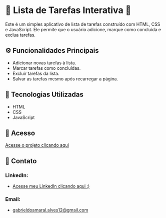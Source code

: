 # 📝 Lista de Tarefas Interativa 📝



Este é um simples aplicativo de lista de tarefas construído com HTML, CSS e JavaScript. Ele permite que o usuário adicione, marque como concluída e exclua tarefas.

## ⚙️ Funcionalidades Principais

- Adicionar novas tarefas à lista.
- Marcar tarefas como concluídas.
- Excluir tarefas da lista.
- Salvar as tarefas mesmo após recarregar a página.

## 🚀 Tecnologias Utilizadas

- HTML
- CSS
- JavaScript

## 🔗 Acesso

[Acesse o projeto clicando aqui](https://skypse.github.io/Projeto-09-JavaScript-To-do-List/)

## 📧 Contato

### LinkedIn:
- [Acesse meu LinkedIn clicando aqui :)](https://www.linkedin.com/in/gabriel-do-amaral-alves-3a1055236/)

### Email:
- gabrieldoamaral.alves12@gmail.com
